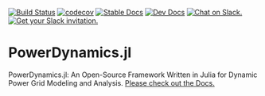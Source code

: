 [![Build Status](https://travis-ci.org/JuliaEnergy/PowerDynamics.jl.svg?branch=master)](https://travis-ci.org/JuliaEnergy/PowerDynamics.jl/branches)
[![codecov](https://codecov.io/gh/JuliaEnergy/PowerDynamics.jl/branch/master/graph/badge.svg)](https://codecov.io/gh/JuliaEnergy/PowerDynamics.jl)
[![Stable Docs](https://img.shields.io/badge/docs-stable-blue.svg)](https://juliaenergy.github.io/PowerDynamics.jl/stable/)
[![Dev Docs](https://img.shields.io/badge/docs-dev-blue.svg)](https://juliaenergy.github.io/PowerDynamics.jl/dev/)
[![Chat on Slack.](https://img.shields.io/badge/chat%20on-slack-yellow.svg)](https://julialang.slack.com/messages/CDAGL4T09/)
[![Get your Slack invitation.](https://img.shields.io/badge/get%20invitation-slack-yellow.svg)](https://slackinvite.julialang.org/)

# PowerDynamics.jl

PowerDynamics.jl: An Open-Source Framework Written in Julia for Dynamic Power Grid Modeling and Analysis. [Please check out the Docs.](https://juliaenergy.github.io/PowerDynamics.jl/stable/)
